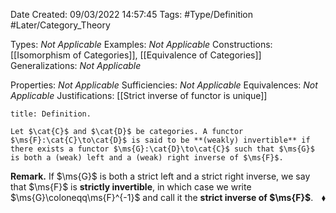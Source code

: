 <div class="topSpace"></div>

Date Created: 09/03/2022 14:57:45
Tags: #Type/Definition #Later/Category_Theory

Types: _Not Applicable_
Examples: _Not Applicable_
Constructions: [[Isomorphism of Categories]], [[Equivalence of Categories]]
Generalizations: _Not Applicable_

Properties: _Not Applicable_
Sufficiencies: _Not Applicable_
Equivalences: _Not Applicable_
Justifications: [[Strict inverse of functor is unique]]

``` ad-Definition
title: Definition.

Let $\cat{C}$ and $\cat{D}$ be categories. A functor $\ms{F}:\cat{C}\to\cat{D}$ is said to be **(weakly) invertible** if there exists a functor $\ms{G}:\cat{D}\to\cat{C}$ such that $\ms{G}$ is both a (weak) left and a (weak) right inverse of $\ms{F}$.

```

<b>Remark.</b> If $\ms{G}$ is both a strict left and a strict right inverse, we say that $\ms{F}$ is **strictly invertible**, in which case we write $\ms{G}\coloneqq\ms{F}^{-1}$ and call it the **strict inverse of $\ms{F}$**.<span style="float:right;">$\blacklozenge$</span>
